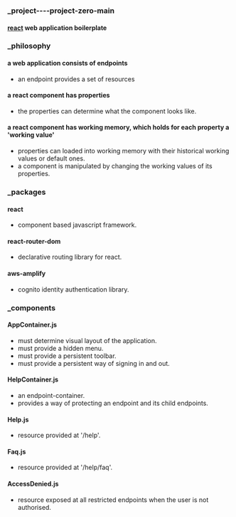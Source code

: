 ### _project----project-zero-main
#### [react](https://reactjs.org 'react homepage') web application boilerplate  
### _philosophy  
#### a web application consists of endpoints  
  * an endpoint provides a set of resources
#### a react component has properties
  * the properties can determine what the component looks like.  
#### a react component has working memory, which holds for each property a 'working value'
  * properties can loaded into working memory with their historical working values or default ones.  
  * a component is manipulated by changing the working values of its properties.
### _packages
#### react  
  * component based javascript framework.
#### react-router-dom  
  * declarative routing library for react.
#### aws-amplify  
  * cognito identity authentication library.  
### _components   
#### AppContainer.js   
* must determine visual layout of the application.
* must provide a hidden menu.
* must provide a persistent toolbar.
* must provide a persistent way of signing in and out.
#### HelpContainer.js   
* an endpoint-container.
* provides a way of protecting an endpoint and its child endpoints.
#### Help.js  
* resource provided at '/help'.
#### Faq.js  
* resource provided at '/help/faq'.
#### AccessDenied.js
* resource exposed at all restricted endpoints when the user is not authorised.

